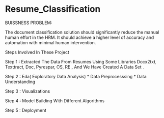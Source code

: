 # Resume_Classification
BUISSNESS PROBLEM:

The document classification solution should significantly reduce the manual human effort in the HRM. It should achieve a higher level of accuracy and automation with minimal human intervention.

Steps Involved In These Project

Step 1 : Extracted The Data From Resumes Using Some Libraries Docx2txt, Texttract, Doc, Pyrespar, OS, RE , And We Have Created A Data Set .

Step 2 : Eda( Exploratory Data Analysis) * Data Preprocesssing * Data Understanding

Step 3 : Visualizations

Step 4 : Model Building With Different Algorithms

Step 5 : Deployment
